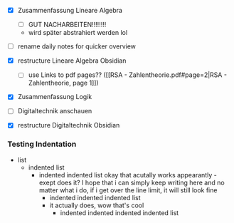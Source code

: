 - [x] Zusammenfassung Lineare Algebra
	- [ ] GUT NACHARBEITEN!!!!!!!!
	- wird später abstrahiert werden lol
- [ ] rename daily notes for quicker overview
- [x] restructure Lineare Algebra Obsidian
	- [ ] use Links to pdf pages?? ([[RSA - Zahlentheorie.pdf#page=2|RSA - Zahlentheorie, page 1]])
- [x] Zusammenfassung Logik
- [ ] Digitaltechnik anschauen
- [x] restructure Digitaltechnik Obsidian


### Testing Indentation
- list
	- indented list
		- indented indented list
			okay that acutally works appearantly - exept does it?
			I hope that i can simply keep writing here and no matter what i do, if i get over the line limit, it will still look fine
			- indented indented indented list
			- it actually does, wow that's cool
				- indented indented indented indented list